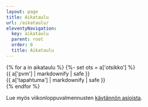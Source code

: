 ```yaml
---
layout: page
title: Aikataulu
url: /aikataulu/
eleventyNavigation:
  key: aikataulu
  parent: root
  order: 0
  title: Aikataulu
---
```

<div role="list">
{% for a in aikataulu %}
{%- set ots = a['otsikko'] %}
<div class="row flex-wrap mb-2 mt-2 {% if ots %}bg-info bg-gradient text-light fw-bolder p-1{% endif %}" 
  {% if ots %}role="heading"{% else %}role="listitem"{% endif %}>
<div class="col-sm-3">{{ a['pvm'] | markdownify | safe }}</div>
<div class="col-sm-9">{{ a['tapahtuma'] | markdownify | safe }}</div>
</div>
{% endfor %}
</div>

Lue myös viikonloppuvalmennusten [käytännön asioista](/kaytanto/).
